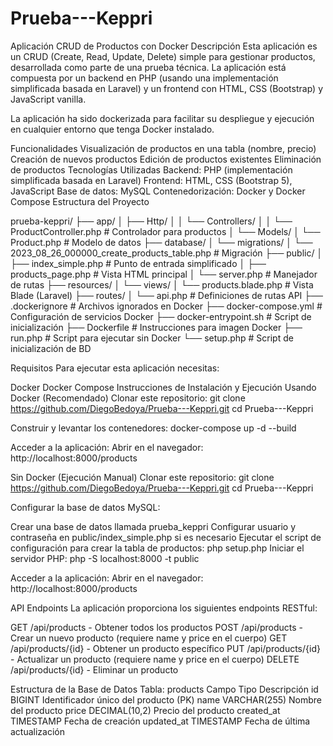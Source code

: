 # Prueba---Keppri
Aplicación CRUD de Productos con Docker
Descripción
Esta aplicación es un CRUD (Create, Read, Update, Delete) simple para gestionar productos, desarrollada como parte de una prueba técnica. La aplicación está compuesta por un backend en PHP (usando una implementación simplificada basada en Laravel) y un frontend con HTML, CSS (Bootstrap) y JavaScript vanilla.

La aplicación ha sido dockerizada para facilitar su despliegue y ejecución en cualquier entorno que tenga Docker instalado.

Funcionalidades
Visualización de productos en una tabla (nombre, precio)
Creación de nuevos productos
Edición de productos existentes
Eliminación de productos
Tecnologías Utilizadas
Backend: PHP (implementación simplificada basada en Laravel)
Frontend: HTML, CSS (Bootstrap 5), JavaScript
Base de datos: MySQL
Contenedorización: Docker y Docker Compose
Estructura del Proyecto

prueba-keppri/
├── app/
│   ├── Http/
│   │   └── Controllers/
│   │       └── ProductController.php      # Controlador para productos
│   └── Models/
│       └── Product.php                    # Modelo de datos
├── database/
│   └── migrations/
│       └── 2023_08_26_000000_create_products_table.php  # Migración
├── public/
│   ├── index_simple.php                   # Punto de entrada simplificado
│   ├── products_page.php                  # Vista HTML principal
│   └── server.php                         # Manejador de rutas
├── resources/
│   └── views/
│       └── products.blade.php             # Vista Blade (Laravel)
├── routes/
│   └── api.php                            # Definiciones de rutas API
├── .dockerignore                          # Archivos ignorados en Docker
├── docker-compose.yml                     # Configuración de servicios Docker
├── docker-entrypoint.sh                   # Script de inicialización
├── Dockerfile                             # Instrucciones para imagen Docker
├── run.php                                # Script para ejecutar sin Docker
└── setup.php                              # Script de inicialización de BD


Requisitos
Para ejecutar esta aplicación necesitas:

Docker
Docker Compose
Instrucciones de Instalación y Ejecución
Usando Docker (Recomendado)
Clonar este repositorio:
git clone https://github.com/DiegoBedoya/Prueba---Keppri.git
cd Prueba---Keppri

Construir y levantar los contenedores:
docker-compose up -d --build

Acceder a la aplicación: Abrir en el navegador: http://localhost:8000/products

Sin Docker (Ejecución Manual)
Clonar este repositorio:
git clone https://github.com/DiegoBedoya/Prueba---Keppri.git
cd Prueba---Keppri


Configurar la base de datos MySQL:

Crear una base de datos llamada prueba_keppri
Configurar usuario y contraseña en public/index_simple.php si es necesario
Ejecutar el script de configuración para crear la tabla de productos:
php setup.php
Iniciar el servidor PHP:
php -S localhost:8000 -t public


Acceder a la aplicación: Abrir en el navegador: http://localhost:8000/products

API Endpoints
La aplicación proporciona los siguientes endpoints RESTful:

GET /api/products - Obtener todos los productos
POST /api/products - Crear un nuevo producto (requiere name y price en el cuerpo)
GET /api/products/{id} - Obtener un producto específico
PUT /api/products/{id} - Actualizar un producto (requiere name y price en el cuerpo)
DELETE /api/products/{id} - Eliminar un producto


Estructura de la Base de Datos
Tabla: products
Campo	Tipo	Descripción
id	BIGINT	Identificador único del producto (PK)
name	VARCHAR(255)	Nombre del producto
price	DECIMAL(10,2)	Precio del producto
created_at	TIMESTAMP	Fecha de creación
updated_at	TIMESTAMP	Fecha de última actualización
